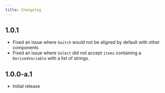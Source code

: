 ```yaml
---
title: Changelog
---
```


## 1.0.1

-   Fixed an issue where `Switch` would not be aligned by default with other components
-   Fixed an issue where `Select` did not accept `items` containing a `DerivedVariable` with a list of strings.
## 1.0.0-a.1

-   Initial release
